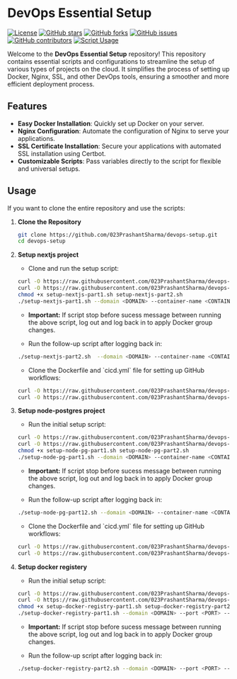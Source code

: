 
# DevOps Essential Setup

[![License](https://img.shields.io/github/license/023PrashantSharma/devops-setup)](LICENSE)
[![GitHub stars](https://img.shields.io/github/stars/023PrashantSharma/devops-setup)](https://github.com/023PrashantSharma/devops-setup/stargazers)
[![GitHub forks](https://img.shields.io/github/forks/023PrashantSharma/devops-setup)](https://github.com/023PrashantSharma/devops-setup/network)
[![GitHub issues](https://img.shields.io/github/issues/023PrashantSharma/devops-setup)](https://github.com/023PrashantSharma/devops-setup/issues)
[![GitHub contributors](https://img.shields.io/github/contributors/023PrashantSharma/devops-setup)](https://github.com/023PrashantSharma/devops-setup/graphs/contributors)
[![Script Usage](https://img.shields.io/badge/Script%20Usage-0-brightgreen)](https://github.com/023PrashantSharma/devops-setup)

Welcome to the **DevOps Essential Setup** repository! This repository contains essential scripts and configurations to streamline the setup of various types of projects on the cloud. It simplifies the process of setting up Docker, Nginx, SSL, and other DevOps tools, ensuring a smoother and more efficient deployment process.

## Features

- **Easy Docker Installation**: Quickly set up Docker on your server.
- **Nginx Configuration**: Automate the configuration of Nginx to serve your applications.
- **SSL Certificate Installation**: Secure your applications with automated SSL installation using Certbot.
- **Customizable Scripts**: Pass variables directly to the script for flexible and universal setups.

## Usage

If you want to clone the entire repository and use the scripts:

1. **Clone the Repository**

   ```sh
   git clone https://github.com/023PrashantSharma/devops-setup.git
   cd devops-setup
   ```

2. **Setup nextjs project**

   - Clone and run the setup script:
   ```sh
   curl -O https://raw.githubusercontent.com/023PrashantSharma/devops-setup/main/setup-script/setup-nextjs-part1.sh
   curl -O https://raw.githubusercontent.com/023PrashantSharma/devops-setup/main/setup-script/setup-nextjs-part2.sh
   chmod +x setup-nextjs-part1.sh setup-nextjs-part2.sh
   ./setup-nextjs-part1.sh --domain <DOMAIN> --container-name <CONTAINER_NAME> --image-name <IMAGE_NAME> --port <PORT> --email <EMAIL>
   ```
   - **Important:** If script stop before sucess message between running the above script, log out and log back in to apply Docker group changes.
   
   - Run the follow-up script after logging back in:
   ```sh
   ./setup-nextjs-part2.sh  --domain <DOMAIN> --container-name <CONTAINER_NAME> --image-name <IMAGE_NAME> --port <PORT> --email <EMAIL>
   ```
   - Clone the Dockerfile and \`cicd.yml\` file for setting up GitHub workflows:
   ```sh
   curl -O https://raw.githubusercontent.com/023PrashantSharma/devops-setup/tree/main/github-workflow/nextjs/Dockerfile
   curl -O https://raw.githubusercontent.com/023PrashantSharma/devops-setup/tree/main/github-workflow/nextjs/cicd.yml
   ```

3. **Setup node-postgres project**

   - Run the initial setup script:
   ```sh
   curl -O https://raw.githubusercontent.com/023PrashantSharma/devops-setup/main/setup-script/setup-node-pg-part1.sh
   curl -O https://raw.githubusercontent.com/023PrashantSharma/devops-setup/main/setup-script/setup-node-pg-part2.sh
   chmod +x setup-node-pg-part1.sh setup-node-pg-part2.sh 
   ./setup-node-pg-part1.sh --domain <DOMAIN> --container-name <CONTAINER_NAME> --image-name <IMAGE_NAME> --port <PORT> --db-port <DB_PORT> --email <EMAIL>
   ```
   - **Important:** If script stop before sucess message between running the above script, log out and log back in to apply Docker group changes.
   
   - Run the follow-up script after logging back in:
   ```sh
   ./setup-node-pg-part12.sh --domain <DOMAIN> --container-name <CONTAINER_NAME> --image-name <IMAGE_NAME> --port <PORT> --db-port <DB_PORT> --email <EMAIL>
   ```

   - Clone the Dockerfile and \`cicd.yml\` file for setting up GitHub workflows:
   ```sh
   curl -O https://raw.githubusercontent.com/023PrashantSharma/devops-setup/main/github-workflow/node-postgres/Dockerfile
   curl -O https://raw.githubusercontent.com/023PrashantSharma/devops-setup/main/github-workflow/node-postgres/cicd.yml
   ```
3. **Setup docker registery**

   - Run the initial setup script:
   ```sh
   curl -O https://raw.githubusercontent.com/023PrashantSharma/devops-setup/main/setup-script/setup-docker-registry-part1.sh
   curl -O https://raw.githubusercontent.com/023PrashantSharma/devops-setup/main/setup-script/setup-docker-registry-part2.sh
   chmod +x setup-docker-registry-part1.sh setup-docker-registry-part2.sh
   ./setup-docker-registry-part1.sh --domain <DOMAIN> --port <PORT> --email <EMAIL>  --username <USERNAME> --password <PASSWORD>
   ```
   - **Important:** If script stop before sucess message between running the above script, log out and log back in to apply Docker group changes.
   
   - Run the follow-up script after logging back in:
   ```sh
   ./setup-docker-registry-part2.sh --domain <DOMAIN> --port <PORT> --email <EMAIL>  --username <USERNAME> --password <PASSWORD>
   ```

